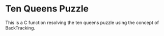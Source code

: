 # Ten Queens Puzzle

This is a C function resolving the ten queens puzzle using the concept of BackTracking.

